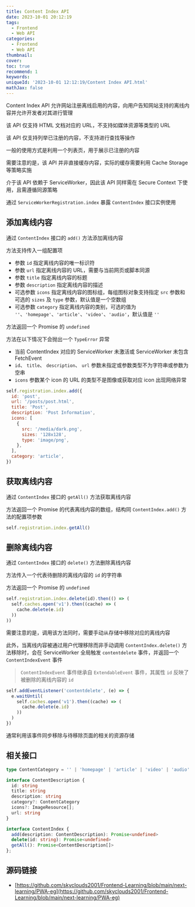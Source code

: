 ```yaml
---
title: Content Index API
date: 2023-10-01 20:12:19
tags:
  - Frontend
  - Web API
categories:
  - Frontend
  - Web API
thumbnail:
cover:
toc: true
recommend: 1
keywords:
uniqueId: '2023-10-01 12:12:19/Content Index API.html'
mathJax: false
---
```


Content Index API 允许网站注册离线启用的内容，向用户告知网站支持的离线内容并允许开发者对其进行管理

该 API 仅支持 HTML 文档对应的 URL，不支持如媒体资源等类型的 URL

该 API 仅支持列举已注册的内容，不支持进行查找等操作

一般的使用方式是利用一个列表页，用于展示已注册的内容

需要注意的是，该 API 并非直接缓存内容，实际的缓存需要利用 Cache Storage 等策略实施

介于该 API 依赖于 ServiceWorker，因此该 API 同样需在 Secure Context 下使用，且需遵循同源策略

通过 `ServiceWorkerRegistration.index` 暴露 `ContentIndex` 接口实例使用

## 添加离线内容

通过 `ContentIndex` 接口的 `add()` 方法添加离线内容

方法支持传入一组配置项

- 参数 `id` 指定离线内容的唯一标识符
- 参数 `url` 指定离线内容的 URL，需要与当前网页或脚本同源
- 参数 `title` 指定离线内容的标题
- 参数 `description` 指定离线内容的描述
- 可选参数 `icons` 指定离线内容的图标组，每组图标对象支持指定 `src` 参数和 可选的 `sizes` 及 `type` 参数，默认值是一个空数组
- 可选参数 `category` 指定离线内容的类别，可选的值为 `''`、`'homepage'`、`'article'`、`'video'`、`'audio'`，默认值是 `''`

方法返回一个 Promise 的 `undefined`

方法在以下情况下会抛出一个 `TypeError` 异常

- 当前 ContentIndex 对应的 ServiceWorker 未激活或 ServiceWorker 未包含 FetchEvent
- `id`、 `title`、 `description`、 `url` 参数未指定或参数类型不为字符串或参数为空串
- `icons` 参数某个 icon 的 URL 的类型不是图像或获取对应 icon 出现网络异常

```js
self.registration.index.add({
  id: 'post',
  url: '/posts/post.html',
  title: 'Post',
  description: 'Post Information',
  icons: [
    {
      src: '/media/dark.png',
      sizes: '128x128',
      type: 'image/png',
    },
  ],
  category: 'article',
})
```

## 获取离线内容

通过 `ContentIndex` 接口的 `getAll()` 方法获取离线内容

方法返回一个 Promise 的代表离线内容的数组，结构同 `ContentIndex.add()` 方法的配置项参数

```js
self.registration.index.getAll()
```

## 删除离线内容

通过 `ContentIndex` 接口的 `delete()` 方法删除离线内容

方法传入一个代表待删除的离线内容的 `id` 的字符串

方法返回一个 Promise 的 `undefined`

```js
self.registration.index.delete(id).then(() => (
  self.caches.open('v1').then((cache) => (
    cache.delete(e.id)
  ))
))
```

需要注意的是，调用该方法同时，需要手动从存储中移除对应的离线内容

此外，当离线内容被通过用户代理移除而非手动调用 `ContentIndex.delete()` 方法移除时，会在 ServiceWorker 全局触发 `contentdelete` 事件，并返回一个 `ContentIndexEvent` 事件

> `ContentIndexEvent` 事件继承自 `ExtendableEvent` 事件，其属性 `id` 反映了被删除的离线内容的 `id`

```js
self.addEventListener('contentdelete', (e) => {
  e.waitUntil(
    self.caches.open('v1').then((cache) => (
      cache.delete(e.id)
    ))
  )
})
```

通常利用该事件同步移除与待移除页面的相关的资源存储

## 相关接口

```ts
type ContentCategory = '' | 'homepage' | 'article' | 'video' | 'audio'

interface ContentDescription {
  id: string
  title: string
  description: string
  category?: ContentCategory
  icons?: ImageResource[];
  url: string
}

interface ContentIndex {
  add(description: ContentDescription): Promise<undefined>
  delete(id: string): Promise<undefined>
  getAll(): Promise<ContentDescription[]>
};
```

## 源码链接

* [https://github.com/skyclouds2001/Frontend-Learning/blob/main/next-learning/PWA-eg](https://github.com/skyclouds2001/Frontend-Learning/blob/main/next-learning/PWA-eg)

